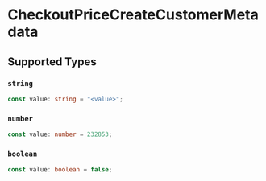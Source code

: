 # CheckoutPriceCreateCustomerMetadata


## Supported Types

### `string`

```typescript
const value: string = "<value>";
```

### `number`

```typescript
const value: number = 232853;
```

### `boolean`

```typescript
const value: boolean = false;
```

